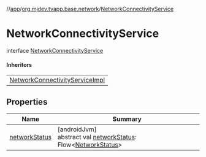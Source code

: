 //[app](../../../index.md)/[org.mjdev.tvapp.base.network](../index.md)/[NetworkConnectivityService](index.md)

# NetworkConnectivityService

interface [NetworkConnectivityService](index.md)

#### Inheritors

| |
|---|
| [NetworkConnectivityServiceImpl](../-network-connectivity-service-impl/index.md) |

## Properties

| Name | Summary |
|---|---|
| [networkStatus](network-status.md) | [androidJvm]<br>abstract val [networkStatus](network-status.md): Flow&lt;[NetworkStatus](../-network-status/index.md)&gt; |

